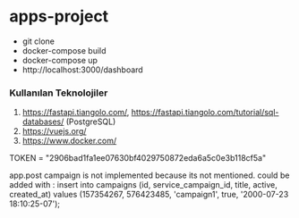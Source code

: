 # apps-project

- git clone
- docker-compose build
- docker-compose up
- http://localhost:3000/dashboard


### Kullanılan Teknolojiler

1. https://fastapi.tiangolo.com/, https://fastapi.tiangolo.com/tutorial/sql-databases/ (PostgreSQL)
2. https://vuejs.org/
3. https://www.docker.com/

TOKEN = "2906bad1fa1ee07630bf4029750872eda6a5c0e3b118cf5a"

app.post campaign is not implemented because its not mentioned.
could be added with : 
insert into campaigns (id, service_campaign_id, title, active, created_at)
values (157354267, 576423485, 'campaign1', true, '2000-07-23 18:10:25-07');
